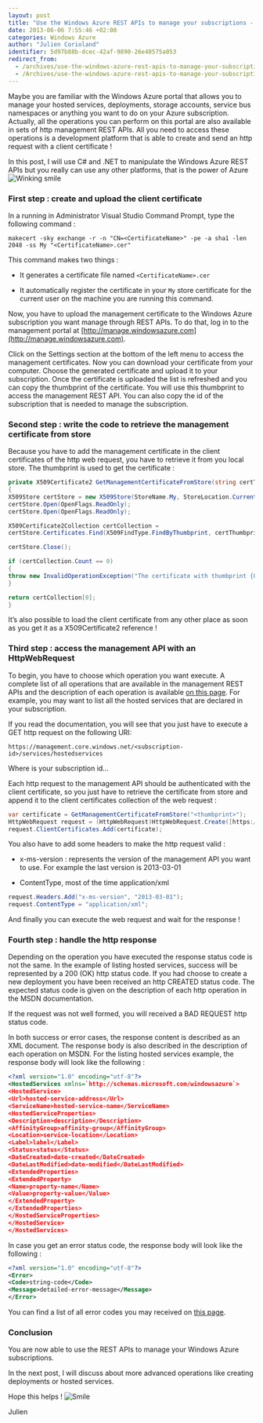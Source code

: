 ```yaml
---
layout: post
title: "Use the Windows Azure REST APIs to manage your subscriptions - Part 1"
date: 2013-06-06 7:55:46 +02:00
categories: Windows Azure
author: "Julien Corioland"
identifier: 5d97b88b-dcec-42af-9890-26e40575a053
redirect_from:
  - /archives/use-the-windows-azure-rest-apis-to-manage-your-subscriptions-part-1
  - /Archives/use-the-windows-azure-rest-apis-to-manage-your-subscriptions-part-1
---
```


Maybe you are familiar with the Windows Azure portal that allows you to manage your hosted services, deployments, storage accounts, service bus namespaces or anything you want to do on your Azure subscription. Actually, all the operations you can perform on this portal are also available in sets of http management REST APIs. All you need to access these operations is a development platform that is able to create and send an http request with a client certificate !

In this post, I will use C# and .NET to manipulate the Windows Azure REST APIs but you really can use any other platforms, that is the power of Azure <img class="wlEmoticon wlEmoticon-winkingsmile" style="border-top-style: none; border-left-style: none; border-bottom-style: none; border-right-style: none" alt="Winking smile" src="https://juliencorioland.blob.core.windows.net/medias/wlEmoticon-winkingsmile_75B1B9BD.png">

### First step : create and upload the client certificate

In a running in Administrator Visual Studio Command Prompt, type the following command :

```plain
makecert -sky exchange -r -n "CN=<CertificateName>" -pe -a sha1 -len 2048 -ss My "<CertificateName>.cer"
```
This command makes two things :

- It generates a certificate file named `<CertificateName>.cer`

- It automatically register the certificate in your `My` store certificate for the current user on the machine you are running this command.

Now, you have to upload the management certificate to the Windows Azure subscription you want manage through REST APIs. To do that, log in to the management portal at [http://manage.windowsazure.com](http://manage.windowsazure.com).

Click on the Settings section at the bottom of the left menu to access the management certificates. Now you can download your certificate from your computer. Choose the generated certificate and upload it to your subscription. Once the certificate is uploaded the list is refreshed and you can copy the thumbprint of the certificate. You will use this thumbprint to access the management REST API. You can also copy the id of the subscription that is needed to manage the subscription.

### Second step : write the code to retrieve the management certificate from store

Because you have to add the management certificate in the client certificates of the http web request, you have to retrieve it from you local store. The thumbprint is used to get the certificate :

```csharp
private X509Certificate2 GetManagementCertificateFromStore(string certThumbprint)
{
X509Store certStore = new X509Store(StoreName.My, StoreLocation.CurrentUser);
certStore.Open(OpenFlags.ReadOnly);
certStore.Open(OpenFlags.ReadOnly);

X509Certificate2Collection certCollection =
certStore.Certificates.Find(X509FindType.FindByThumbprint, certThumbprint, false);

certStore.Close();

if (certCollection.Count == 0)
{
throw new InvalidOperationException("The certificate with thumbprint {0} was not found in the My store of the current user");
}

return certCollection[0];
}
```

It’s also possible to load the client certificate from any other place as soon as you get it as a X509Certificate2 reference !

### Third step : access the management API with an HttpWebRequest

To begin, you have to choose which operation you want execute. A complete list of all operations that are available in the management REST APIs and the description of each operation is available [on this page](http://msdn.microsoft.com/en-us/library/windowsazure/ee460799.aspx). For example, you may want to list all the hosted services that are declared in your subscription.

If you read the documentation, you will see that you just have to execute a GET http request on the following URI:

```plain
https://management.core.windows.net/<subscription-id>/services/hostedservices
```
Where <subscription-id> is your subscription id…

Each http request to the management API should be authenticated with the client certificate, so you just have to retrieve the certificate from store and append it to the client certificates collection of the web request :

```csharp
var certificate = GetManagementCertificateFromStore("<thumbprint>");
HttpWebRequest request = (HttpWebRequest)HttpWebRequest.Create([https://management.core.windows.net/<subscription-id>/services/hostedservices](https://management.core.windows.net/<subscription-id>/services/hostedservices));
request.ClientCertificates.Add(certificate);
```
You also have to add some headers to make the http request valid :

- x-ms-version : represents the version of the management API you want to use. For example the last version is 2013-03-01

- ContentType, most of the time application/xml

```csharp
request.Headers.Add("x-ms-version", "2013-03-01");
request.ContentType = "application/xml";
```
And finally you can execute the web request and wait for the response !

### Fourth step : handle the http response

Depending on the operation you have executed the response status code is not the same. In the example of listing hosted services, success will be represented by a 200 (OK) http status code. If you had choose to create a new deployment you have been received an http CREATED status code. The expected status code is given on the description of each http operation in the MSDN documentation.

If the request was not well formed, you will received a BAD REQUEST http status code.

In both success or error cases, the response content is described as an XML document. The response body is also described in the description of each operation on MSDN. For the listing hosted services example, the response body will look like the following :

```xml
<?xml version="1.0" encoding="utf-8"?>
<HostedServices xmlns=`http://schemas.microsoft.com/windowsazure`>
<HostedService>
<Url>hosted-service-address</Url>
<ServiceName>hosted-service-name</ServiceName>
<HostedServiceProperties>
<Description>description</Description>
<AffinityGroup>affinity-group</AffinityGroup>
<Location>service-location</Location>
<Label>label</Label>
<Status>status</Status>
<DateCreated>date-created</DateCreated>
<DateLastModified>date-modified</DateLastModified>
<ExtendedProperties>
<ExtendedProperty>
<Name>property-name</Name>
<Value>property-value</Value>
</ExtendedProperty>
</ExtendedProperties>
</HostedServiceProperties>
</HostedService>
</HostedServices>
```
In case you get an error status code, the response body will look like the following :

```xml
<?xml version="1.0" encoding="utf-8"?>
<Error>
<Code>string-code</Code>
<Message>detailed-error-message</Message>
</Error>
```
You can find a list of all error codes you may received on [this page](http://msdn.microsoft.com/en-us/library/windowsazure/ee460801.aspx).

### Conclusion

You are now able to use the REST APIs to manage your Windows Azure subscriptions.

In the next post, I will discuss about more advanced operations like creating deployments or hosted services.

Hope this helps ! <img class="wlEmoticon wlEmoticon-smile" style="border-top-style: none; border-left-style: none; border-bottom-style: none; border-right-style: none" alt="Smile" src="https://juliencorioland.blob.core.windows.net/medias/wlEmoticon-smile_669ADAE3.png">

Julien

